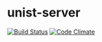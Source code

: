 # unist-server
[![Build Status](https://travis-ci.org/mu29/unist-server.svg?branch=develop)](https://travis-ci.org/mu29/unist-server)
[![Code Climate](https://codeclimate.com/github/mu29/unist-server/badges/gpa.svg)](https://codeclimate.com/github/mu29/unist-server)
